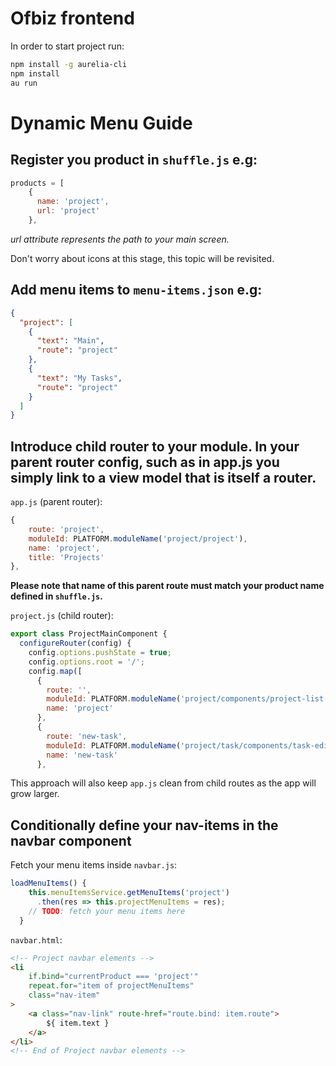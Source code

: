 # Ofbiz frontend

In order to start project run:

```bash
npm install -g aurelia-cli
npm install
au run
```

# Dynamic Menu Guide

## Register you product in `shuffle.js` e.g:
```javascript
products = [
    {
      name: 'project',
      url: 'project'
    },
```  

*url attribute represents the path to your main screen.*

Don't worry about icons at this stage, this topic will be revisited.

## Add menu items to `menu-items.json` e.g:
```json
{
  "project": [
    {
      "text": "Main",
      "route": "project"
    },
    {
      "text": "My Tasks",
      "route": "project"
    }
  ]
}
```

## Introduce child router to your module. In your parent router config, such as in app.js  you simply link to a view model that is itself a router.

`app.js` (parent router):
```javascript
{
    route: 'project',
    moduleId: PLATFORM.moduleName('project/project'),
    name: 'project',
    title: 'Projects'
},
```
**Please note that name of this parent route must match your product name defined in `shuffle.js`.**

`project.js` (child router):
```javascript
export class ProjectMainComponent {
  configureRouter(config) {
    config.options.pushState = true;
    config.options.root = '/';
    config.map([
      {
        route: '',
        moduleId: PLATFORM.moduleName('project/components/project-list'),
        name: 'project'
      },
      {
        route: 'new-task',
        moduleId: PLATFORM.moduleName('project/task/components/task-edit'),
        name: 'new-task'
      },
```

This approach will also keep `app.js` clean from child routes as the app will grow larger.

## Conditionally define your nav-items in the navbar component

Fetch your menu items inside `navbar.js`:
```javascript
loadMenuItems() {
    this.menuItemsService.getMenuItems('project')
      .then(res => this.projectMenuItems = res);
    // TODO: fetch your menu items here
  }
```  

`navbar.html`:
```html
<!-- Project navbar elements -->
<li
    if.bind="currentProduct === 'project'"
    repeat.for="item of projectMenuItems"
    class="nav-item"
>
    <a class="nav-link" route-href="route.bind: item.route">
        ${ item.text }
    </a>
</li>
<!-- End of Project navbar elements -->
```







